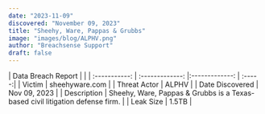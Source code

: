 ```yaml
---
date: "2023-11-09"
discovered: "November 09, 2023"
title: "Sheehy, Ware, Pappas & Grubbs"
image: "images/blog/ALPHV.png"
author: "Breachsense Support"
draft: false
---
```


| Data Breach Report           |              | 
| :-----------: | :-------------:     |:-------------:    | :-----:|
| Victim      | sheehyware.com      | 
| Threat Actor      | ALPHV      | 
| Date Discovered      | Nov 09, 2023      | 
| Description      | Sheehy, Ware, Pappas & Grubbs is a Texas-based civil litigation defense firm.      | 
| Leak Size      | 1.5TB      | 

